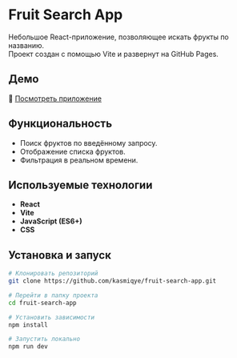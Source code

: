 # Fruit Search App

Небольшое React-приложение, позволяющее искать фрукты по названию.  
Проект создан с помощью Vite и развернут на GitHub Pages.

## Демо
🔗 [Посмотреть приложение](https://kasmiqye.github.io/fruit-search-app/)

## Функциональность
- Поиск фруктов по введённому запросу.
- Отображение списка фруктов.
- Фильтрация в реальном времени.

## Используемые технологии
- **React**
- **Vite**
- **JavaScript (ES6+)**
- **CSS**

## Установка и запуск
```bash
# Клонировать репозиторий
git clone https://github.com/kasmiqye/fruit-search-app.git

# Перейти в папку проекта
cd fruit-search-app

# Установить зависимости
npm install

# Запустить локально
npm run dev
